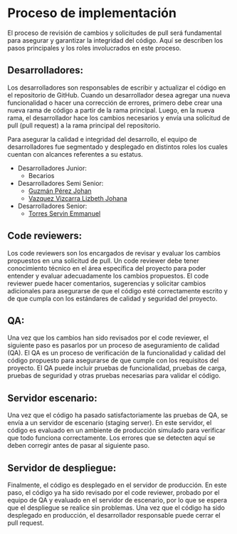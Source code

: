 # Proceso de implementación

El proceso de revisión de cambios y solicitudes de pull será fundamental para asegurar y garantizar la integridad del código. Aquí se describen los pasos principales y los roles involucrados en este proceso.

## Desarrolladores:

Los desarrolladores son responsables de escribir y actualizar el código en el repositorio de GitHub. Cuando un desarrollador desea agregar una nueva funcionalidad o hacer una corrección de errores, primero debe crear una nueva rama de código a partir de la rama principal. Luego, en la nueva rama, el desarrollador hace los cambios necesarios y envía una solicitud de pull (pull request) a la rama principal del repositorio.

Para asegurar la calidad e integridad del desarrollo, el equipo de desarrolladores fue segmentado y desplegado en distintos roles los cuales cuentan con alcances referentes a su estatus.

- Desarrolladores Junior:
    - Becarios
- Desarrolladores Semi Senior:
    - [Guzmán Pérez Johan](https://github.com/JohanKrauss)
    - [Vazquez Vizcarra Lizbeth Johana](https://github.com/jl-yhun)
- Desarrolladores Senior:
    - [Torres Servin Emmanuel](https://github.com/Byteshot)

## Code reviewers:

Los code reviewers son los encargados de revisar y evaluar los cambios propuestos en una solicitud de pull. Un code reviewer debe tener conocimiento técnico en el área específica del proyecto para poder entender y evaluar adecuadamente los cambios propuestos. El code reviewer puede hacer comentarios, sugerencias y solicitar cambios adicionales para asegurarse de que el código esté correctamente escrito y de que cumpla con los estándares de calidad y seguridad del proyecto.

## QA:

Una vez que los cambios han sido revisados por el code reviewer, el siguiente paso es pasarlos por un proceso de aseguramiento de calidad (QA). El QA es un proceso de verificación de la funcionalidad y calidad del código propuesto para asegurarse de que cumple con los requisitos del proyecto. El QA puede incluir pruebas de funcionalidad, pruebas de carga, pruebas de seguridad y otras pruebas necesarias para validar el código.

## Servidor escenario:

Una vez que el código ha pasado satisfactoriamente las pruebas de QA, se envía a un servidor de escenario (staging server). En este servidor, el código es evaluado en un ambiente de producción simulado para verificar que todo funciona correctamente. Los errores que se detecten aquí se deben corregir antes de pasar al siguiente paso.

## Servidor de despliegue:

Finalmente, el código es desplegado en el servidor de producción. En este paso, el código ya ha sido revisado por el code reviewer, probado por el equipo de QA y evaluado en el servidor de escenario, por lo que se espera que el despliegue se realice sin problemas. Una vez que el código ha sido desplegado en producción, el desarrollador responsable puede cerrar el pull request.
